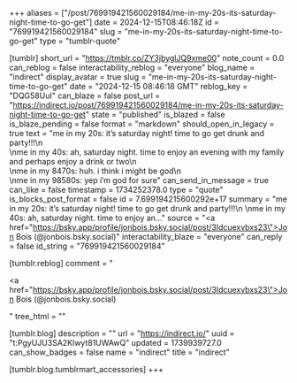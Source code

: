 +++
aliases = ["/post/769919421560029184/me-in-my-20s-its-saturday-night-time-to-go-get"]
date = 2024-12-15T08:46:18Z
id = "769919421560029184"
slug = "me-in-my-20s-its-saturday-night-time-to-go-get"
type = "tumblr-quote"

[tumblr]
short_url = "https://tmblr.co/ZY3jbyglJQ9xme00"
note_count = 0.0
can_reblog = false
interactability_reblog = "everyone"
blog_name = "indirect"
display_avatar = true
slug = "me-in-my-20s-its-saturday-night-time-to-go-get"
date = "2024-12-15 08:46:18 GMT"
reblog_key = "DQG58UuI"
can_blaze = false
post_url = "https://indirect.io/post/769919421560029184/me-in-my-20s-its-saturday-night-time-to-go-get"
state = "published"
is_blazed = false
is_blaze_pending = false
format = "markdown"
should_open_in_legacy = true
text = "me in my 20s: it’s saturday night! time to go get drunk and party!!!\n<br/>\nme in my 40s: ah, saturday night. time to enjoy an evening with my family and perhaps enjoy a drink or two\n<br/>\nme in my 8470s: huh. i think i might be god\n<br/>\nme in my 98580s: yep i’m god for sure"
can_send_in_message = true
can_like = false
timestamp = 1734252378.0
type = "quote"
is_blocks_post_format = false
id = 7.699194215600292e+17
summary = "me in my 20s: it’s saturday night! time to go get drunk and party!!!\n \nme in my 40s: ah, saturday night. time to enjoy an..."
source = "<a href=\"https://bsky.app/profile/jonbois.bsky.social/post/3ldcuexvbxs23\">Jon Bois (@jonbois.bsky.social)</a>"
interactability_blaze = "everyone"
can_reply = false
id_string = "769919421560029184"

[tumblr.reblog]
comment = "<p><a href=\"https://bsky.app/profile/jonbois.bsky.social/post/3ldcuexvbxs23\">Jon Bois (@jonbois.bsky.social)</a></p>"
tree_html = ""

[tumblr.blog]
description = ""
url = "https://indirect.io/"
uuid = "t:PgyUJU3SA2Klwyt81UWAwQ"
updated = 1739939727.0
can_show_badges = false
name = "indirect"
title = "indirect"

[tumblr.blog.tumblrmart_accessories]
+++
